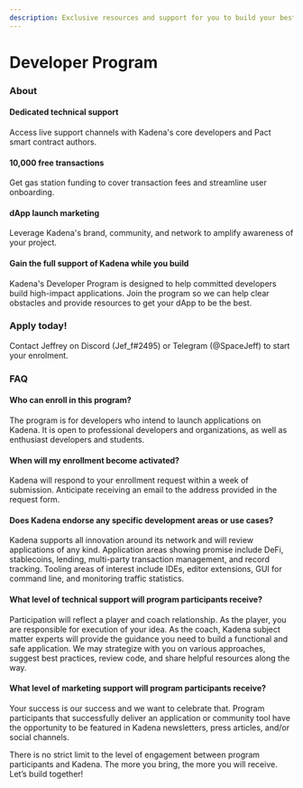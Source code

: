 ```yaml
---
description: Exclusive resources and support for you to build your best dApp.
---
```


# Developer Program

### About

#### Dedicated technical support

Access live support channels with Kadena's core developers and Pact smart contract authors.

#### 10,000 free transactions

Get gas station funding to cover transaction fees and streamline user onboarding.

#### dApp launch marketing

Leverage Kadena's brand, community, and network to amplify awareness of your project.

#### Gain the full support of Kadena while you build

Kadena's Developer Program is designed to help committed developers build high-impact applications. Join the program so we can help clear obstacles and provide resources to get your dApp to be the best.

### Apply today!

Contact Jeffrey on Discord (Jef\_f#2495) or Telegram (@SpaceJeff) to start your enrolment.

### FAQ

#### **Who can enroll in this program?**

The program is for developers who intend to launch applications on Kadena. It is open to professional developers and organizations, as well as enthusiast developers and students.

#### **When will my enrollment become activated?**

Kadena will respond to your enrollment request within a week of submission. Anticipate receiving an email to the address provided in the request form.

#### **Does Kadena endorse any specific development areas or use cases?**

Kadena supports all innovation around its network and will review applications of any kind. Application areas showing promise include DeFi, stablecoins, lending, multi-party transaction management, and record tracking. Tooling areas of interest include IDEs, editor extensions, GUI for command line, and monitoring traffic statistics.

#### **What level of technical support will program participants receive?**

Participation will reflect a player and coach relationship. As the player, you are responsible for execution of your idea. As the coach, Kadena subject matter experts will provide the guidance you need to build a functional and safe application. We may strategize with you on various approaches, suggest best practices, review code, and share helpful resources along the way.

#### **What level of marketing support will program participants receive?**

Your success is our success and we want to celebrate that. Program participants that successfully deliver an application or community tool have the opportunity to be featured in Kadena newsletters, press articles, and/or social channels.

There is no strict limit to the level of engagement between program participants and Kadena. The more you bring, the more you will receive. Let’s build together!
